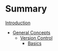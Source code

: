 # Summary

[Introduction](./introduction.md)

- [General Concepts](./general/SUMMARY.md)
	- [Version Control](./general/version_control/SUMMARY.md)
		- [Basics](./general/version_control/basics.md)
